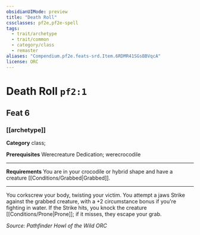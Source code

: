 ```yaml
---
obsidianUIMode: preview
title: "Death Roll"
cssclasses: pf2e,pf2e-spell
tags:
  - trait/archetype
  - trait/common
  - category/class
  - remaster
aliases: "Compendium.pf2e.feats-srd.Item.6RDMR41SGsBBVqcA"
license: ORC
---
```

# Death Roll `pf2:1`
## Feat 6
### [[archetype]]

**Category** class; 



**Prerequisites** Werecreature Dedication; werecrocodile
* * *
**Requirements** You are in your crocodile or hybrid shape and have a creature [[Conditions/Grabbed|Grabbed]].

* * *

You corkscrew your body, twisting your victim. You attempt a jaws Strike against the grabbed creature, with a +2 circumstance bonus if you're fighting in water. If the Strike hits, you knock the creature [[Conditions/Prone|Prone]]; if it misses, they escape your grab.

*Source: Pathfinder Howl of the Wild*
*ORC*